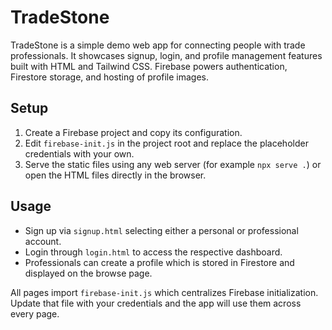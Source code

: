 # TradeStone

TradeStone is a simple demo web app for connecting people with trade professionals.
It showcases signup, login, and profile management features built with HTML and Tailwind CSS.
Firebase powers authentication, Firestore storage, and hosting of profile images.

## Setup

1. Create a Firebase project and copy its configuration.
2. Edit `firebase-init.js` in the project root and replace the placeholder credentials with your own.
3. Serve the static files using any web server (for example `npx serve .`) or open the HTML files directly in the browser.

## Usage

- Sign up via `signup.html` selecting either a personal or professional account.
- Login through `login.html` to access the respective dashboard.
- Professionals can create a profile which is stored in Firestore and displayed on the browse page.

All pages import `firebase-init.js` which centralizes Firebase initialization. Update that file with your credentials and the app will use them across every page.

